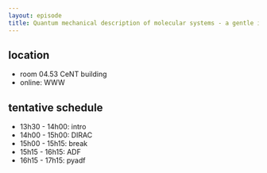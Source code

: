 ```yaml
---
layout: episode
title: Quantum mechanical description of molecular systems - a gentle introduction
---
```


## location

* room 04.53 CeNT building
* online: WWW

## tentative schedule

* 13h30 - 14h00: intro
* 14h00 - 15h00: DIRAC
* 15h00 - 15h15: break
* 15h15 - 16h15: ADF
* 16h15 - 17h15: pyadf




